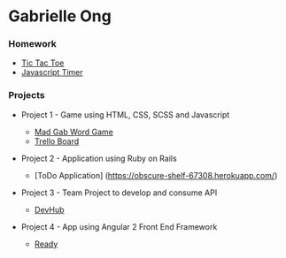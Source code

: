 # Gabrielle Ong

### Homework 
* [Tic Tac Toe](https://github.com/gabrielleong/tic-tac-toe.git)
* [Javascript Timer](https://github.com/gabrielleong/javascript-timer.git)

### Projects 
* Project 1 - Game using HTML, CSS, SCSS and Javascript
    - [Mad Gab Word Game](http://gabrielleong.github.io/mad-gab-word-game/)
    - [Trello Board](https://trello.com)

* Project 2 - Application using Ruby on Rails
    - [ToDo Application] (https://obscure-shelf-67308.herokuapp.com/)

* Project 3 - Team Project to develop and consume API
    - [DevHub](devhub-.herokuapp.com)

* Project 4 - App using Angular 2 Front End Framework
    - [Ready](http://readyapp.herokuapp.com/)
    
